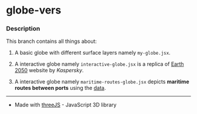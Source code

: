 # globe-vers

### Description

This branch contains all things about:

1. A basic globe with different surface layers namely ```my-globe.jsx```.

2. A interactive globe namely ```interactive-globe.jsx``` is a replica of [Earth 2050](https://2050.earth/) website by *Kaspersky*.

3. A interactive globe namely ```maritime-routes-globe.jsx``` depicts **maritime routes between ports** using the [data](https://github.com/kaklin/sea-routes).

---

- Made with [threeJS](https://threejs.org/) - JavaScript 3D library
